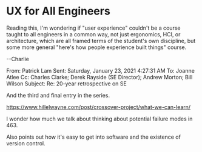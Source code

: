 # UX for All Engineers

Reading this, I'm wondering if "user experience" couldn't be a course taught to all engineers in a common way, not just ergonomics, HCI, or architecture, which are all framed terms of the student's own discipline, but some more general "here's how people experience built things" course.


--Charlie

From: Patrick Lam
Sent: Saturday, January 23, 2021 4:27:31 AM
To: Joanne Atlee
Cc: Charles Clarke; Derek Rayside (SE Director); Andrew Morton; Bill Wilson
Subject: Re: 20-year retrospective on SE
 
And the third and final entry in the series.

https://www.hillelwayne.com/post/crossover-project/what-we-can-learn/

I wonder how much we talk about thinking about potential failure modes
in 463.

Also points out how it's easy to get into software and the existence of
version control.

